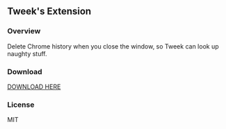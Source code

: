 ## Tweek's Extension ##

### Overview ###
Delete Chrome history when you close the window, so Tweek can look up naughty stuff.

### Download ###
[DOWNLOAD HERE](http://www.kared.net/tweeks_extension_0.1.crx)

### License ###
MIT


